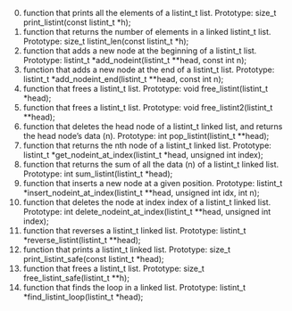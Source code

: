 0. function that prints all the elements of a listint_t list.
Prototype: size_t print_listint(const listint_t *h);
1. function that returns the number of elements in a linked listint_t list.
Prototype: size_t listint_len(const listint_t *h);
2. function that adds a new node at the beginning of a listint_t list.
Prototype: listint_t *add_nodeint(listint_t **head, const int n);
3. function that adds a new node at the end of a listint_t list.
Prototype: listint_t *add_nodeint_end(listint_t **head, const int n);
4. function that frees a listint_t list.
Prototype: void free_listint(listint_t *head);
5. function that frees a listint_t list.
Prototype: void free_listint2(listint_t **head);
6. function that deletes the head node of a listint_t linked list, and returns the head node’s data (n).
Prototype: int pop_listint(listint_t **head);
7. function that returns the nth node of a listint_t linked list.
Prototype: listint_t *get_nodeint_at_index(listint_t *head, unsigned int index);
8. function that returns the sum of all the data (n) of a listint_t linked list.
Prototype: int sum_listint(listint_t *head);
9. function that inserts a new node at a given position.
Prototype: listint_t *insert_nodeint_at_index(listint_t **head, unsigned int idx, int n);
10. function that deletes the node at index index of a listint_t linked list.
Prototype: int delete_nodeint_at_index(listint_t **head, unsigned int index);
11. function that reverses a listint_t linked list.
Prototype: listint_t *reverse_listint(listint_t **head);
12. function that prints a listint_t linked list.
Prototype: size_t print_listint_safe(const listint_t *head);
13. function that frees a listint_t list.
Prototype: size_t free_listint_safe(listint_t **h);
14. function that finds the loop in a linked list.
Prototype: listint_t *find_listint_loop(listint_t *head);